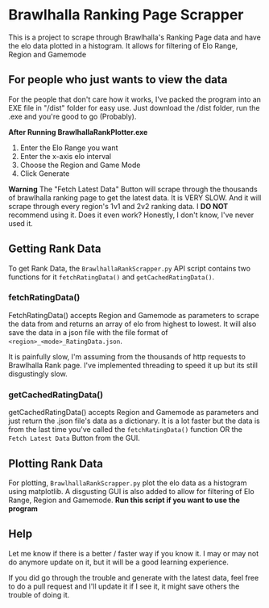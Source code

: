 # Brawlhalla Ranking Page Scrapper
This is a project to scrape through Brawlhalla's Ranking Page data and have the elo data plotted in a histogram.
It allows for filtering of Elo Range, Region and Gamemode

## For people who just wants to view the data
For the people that don't care how it works, I've packed the program into an EXE file in "/dist" folder for easy use. Just download the /dist folder, run the .exe and you're good to go (Probably).

__After Running BrawlhallaRankPlotter.exe__
1. Enter the Elo Range you want
2. Enter the x-axis elo interval
3. Choose the Region and Game Mode
4. Click Generate

**Warning** The "Fetch Latest Data" Button will scrape through the thousands of brawlhalla ranking page to get the latest data. It is VERY SLOW. And it will scrape through every region's 1v1 and 2v2 ranking data. I **DO NOT** recommend using it. Does it even work? Honestly, I don't know, I've never used it. 

## Getting Rank Data
To get Rank Data, the `BrawlhallaRankScrapper.py` API script contains two functions for it `fetchRatingData()` and `getCachedRatingData()`.

### fetchRatingData()
FetchRatingData() accepts Region and Gamemode as parameters to scrape the data from and returns an array of elo from highest to lowest.
It will also save the data in a json file with the file format of `<region>_<mode>_RatingData.json`.

It is painfully slow, I'm assuming from the thousands of http requests to Brawlhalla Rank page.
I've implemented threading to speed it up but its still disgustingly slow.

### getCachedRatingData()
getCachedRatingData() accepts Region and Gamemode as parameters and just return the .json file's data as a dictionary.
It is a lot faster but the data is from the last time you've called the `fetchRatingData()` function OR the `Fetch Latest Data` Button from the GUI.

## Plotting Rank Data
For plotting, `BrawlhallaRankScrapper.py` plot the elo data as a histogram using matplotlib. A disgusting GUI is also added to allow for filtering of Elo Range, Region and Gamemode.
**Run this script if you want to use the program**

## Help
Let me know if there is a better / faster way if you know it. I may or may not do anymore update on it, but it will be a good learning experience.

If you did go through the trouble and generate with the latest data, feel free to do a pull request and I'll update it if I see it, it might save others the trouble of doing it.
